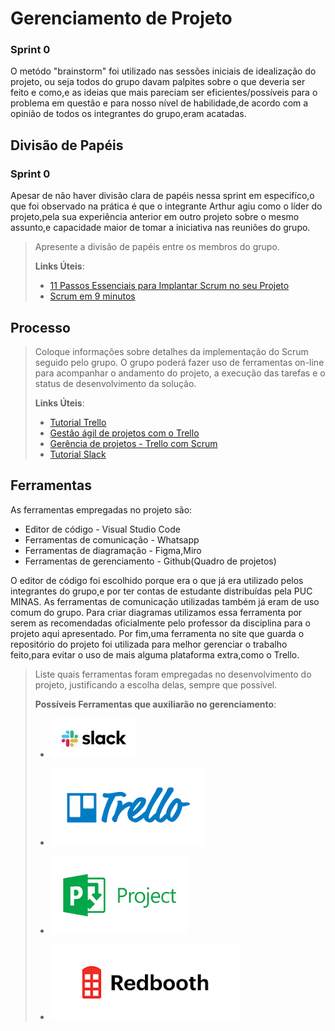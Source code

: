 # Gerenciamento de Projeto

### Sprint 0

O metódo "brainstorm" foi utilizado nas sessões iniciais de idealização do projeto,
ou seja todos do grupo davam palpites sobre o que deveria ser feito e como,e as ideias
que mais pareciam ser eficientes/possíveis para o problema em questão e para nosso
nível de habilidade,de acordo com a opinião de todos os integrantes do grupo,eram acatadas.

## Divisão de Papéis

### Sprint 0

Apesar de não haver divisão clara de papéis nessa sprint em especifíco,o que foi 
observado na prática é que o integrante Arthur agiu como o líder do projeto,pela sua 
experiência anterior em outro projeto sobre o mesmo assunto,e capacidade maior de tomar a 
iniciativa nas reuniões do grupo.

> Apresente a divisão de papéis entre os membros do grupo.
>
> **Links Úteis**:
> - [11 Passos Essenciais para Implantar Scrum no seu 
> Projeto](https://mindmaster.com.br/scrum-11-passos/)
> - [Scrum em 9 minutos](https://www.youtube.com/watch?v=XfvQWnRgxG0)

## Processo

> Coloque  informações sobre detalhes da implementação do Scrum seguido
> pelo grupo. O grupo poderá fazer uso de ferramentas on-line para acompanhar
> o andamento do projeto, a execução das tarefas e o status de desenvolvimento
> da solução.
> 
> **Links Úteis**:
> - [Tutorial Trello](https://trello.com/b/8AygzjUA/tutorial-trello)
> - [Gestão ágil de projetos com o Trello](https://www.youtube.com/watch?v=1o9BOMAKBRE)
> - [Gerência de projetos - Trello com Scrum](https://www.youtube.com/watch?v=DHLA8X_ujwo)
> - [Tutorial Slack](https://slack.com/intl/en-br/)

## Ferramentas

As ferramentas empregadas no projeto são:

- Editor de código - Visual Studio Code
- Ferramentas de comunicação - Whatsapp
- Ferramentas de diagramação - Figma,Miro
- Ferramentas de gerenciamento - Github(Quadro de projetos)

O editor de código foi escolhido porque era o que já era utilizado pelos
integrantes do grupo,e por ter contas de estudante distribuídas pela PUC MINAS. 
As ferramentas de comunicação utilizadas também já eram de uso comum do grupo.
Para criar diagramas utilizamos essa ferramenta por serem as recomendadas
oficialmente pelo professor da disciplina para o projeto aqui apresentado.
Por fim,uma ferramenta no site que guarda o repositório do projeto foi utilizada 
para melhor gerenciar o trabalho feito,para evitar o uso de mais alguma plataforma 
extra,como o Trello.

> Liste quais ferramentas foram empregadas no desenvolvimento do
> projeto, justificando a escolha delas, sempre que possível.
> 
> **Possíveis Ferramentas que auxiliarão no gerenciamento**: 
> - [![Slack](images/slack.jpg)](https://slack.com/)
> - [![Trello](images/trello.png)](https://trello.com/)
> 
> - [![Microsof Project](images/project.png)](https://products.office.com/pt-br/project/project-and-portfolio-management-software)
> - [![Redbooth](images/redbooth.png)](https://redbooth.com/)